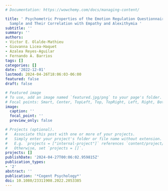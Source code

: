 ```yaml
---
# Documentation: https://wowchemy.com/docs/managing-content/

title: ' Psychometric Properties of the Emotion Regulation Questionnaire in a Mexican
  Sample and Their Correlation with Empathy and Alexithymia '
subtitle: ''
summary: ''
authors:
- Victor E. Olalde-Mathieu
- Giovanna Licea-Haquet
- Azalea Reyes-Aguilar
- Fernando A. Barrios
tags: []
categories: []
date: '2022-12-01'
lastmod: 2024-04-26T18:06:03-06:00
featured: false
draft: false

# Featured image
# To use, add an image named `featured.jpg/png` to your page's folder.
# Focal points: Smart, Center, TopLeft, Top, TopRight, Left, Right, BottomLeft, Bottom, BottomRight.
image:
  caption: ''
  focal_point: ''
  preview_only: false

# Projects (optional).
#   Associate this post with one or more of your projects.
#   Simply enter your project's folder or file name without extension.
#   E.g. `projects = ["internal-project"]` references `content/project/deep-learning/index.md`.
#   Otherwise, set `projects = []`.
projects: []
publishDate: '2024-04-27T00:06:02.959815Z'
publication_types:
- '2'
abstract: ''
publication: '*Cogent Psychology*'
doi: 10.1080/23311908.2022.2053385
---
```

